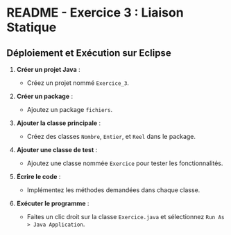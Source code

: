 
# README - Exercice 3 : Liaison Statique

## Déploiement et Exécution sur Eclipse
1. **Créer un projet Java** :
   - Créez un projet nommé `Exercice_3`.

2. **Créer un package** :
   - Ajoutez un package `fichiers`.

3. **Ajouter la classe principale** :
   - Créez des classes `Nombre`, `Entier`, et `Reel` dans le package.

4. **Ajouter une classe de test** :
   - Ajoutez une classe nommée `Exercice` pour tester les fonctionnalités.

5. **Écrire le code** :
   - Implémentez les méthodes demandées dans chaque classe.

6. **Exécuter le programme** :
   - Faites un clic droit sur la classe `Exercice.java` et sélectionnez `Run As > Java Application`.